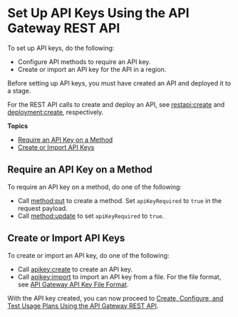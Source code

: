 # Set Up API Keys Using the API Gateway REST API<a name="api-gateway-setup-api-key-with-restapi"></a>

To set up API keys, do the following:
+ Configure API methods to require an API key\.
+ Create or import an API key for the API in a region\.

Before setting up API keys, you must have created an API and deployed it to a stage\. 

For the REST API calls to create and deploy an API, see [restapi:create](http://docs.aws.amazon.com/apigateway/api-reference/link-relation/restapi-create/) and [deployment:create](http://docs.aws.amazon.com/apigateway/api-reference/link-relation/deployment-create/), respectively\.

**Topics**
+ [Require an API Key on a Method](#api-gateway-usage-plan-require-apikey-on-method-with-restapi)
+ [Create or Import API Keys](#api-gateway-usage-plan-create-apikey-with-restapi)

## Require an API Key on a Method<a name="api-gateway-usage-plan-require-apikey-on-method-with-restapi"></a>

To require an API key on a method, do one of the following:
+ Call [method:put](http://docs.aws.amazon.com/apigateway/api-reference/link-relation/method-put/) to create a method\. Set `apiKeyRequired` to `true` in the request payload\.
+ Call [method:update](http://docs.aws.amazon.com/apigateway/api-reference/link-relation/method-update/) to set `apiKeyRequired` to `true`\.

## Create or Import API Keys<a name="api-gateway-usage-plan-create-apikey-with-restapi"></a>

To create or import an API key, do one of the following:
+ Call [apikey:create](http://docs.aws.amazon.com/apigateway/api-reference/link-relation/apikey-create/) to create an API key\.
+ Call [apikey:import](http://docs.aws.amazon.com/apigateway/api-reference/link-relation/apikey-import/) to import an API key from a file\. For the file format, see [API Gateway API Key File Format](api-key-file-format.md)\.

With the API key created, you can now proceed to [Create, Configure, and Test Usage Plans Using the API Gateway REST API](api-gateway-create-usage-plans-with-rest-api.md)\.